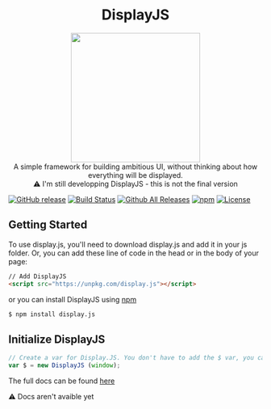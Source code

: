 <h1 align="center">DisplayJS</h1>
<p align="center">
  <img src="https://rawgit.com/arguiot/DisplayJS/master/docs/img/logo.svg" width="256">
<br/>
A simple framework for building ambitious UI, without thinking about how everything will be displayed.
<br/>
⚠️ I'm still developping DisplayJS - this is not the final version

[![GitHub release](https://img.shields.io/github/release/arguiot/DisplayJS.svg)](https://github.com/arguiot/DisplayJS/releases)
[![Build Status](https://travis-ci.org/arguiot/DisplayJS.svg?branch=master)](https://travis-ci.org/arguiot/DisplayJS)
[![Github All Releases](https://img.shields.io/github/downloads/arguiot/DisplayJS/total.svg)](https://github.com/arguiot/DisplayJS/)
[![npm](https://img.shields.io/npm/dt/display.js.svg)](https://www.npmjs.com/package/display.js)
[![License](https://img.shields.io/github/license/arguiot/DisplayJS.svg)](LICENSE)
  
</p>

## Getting Started

To use display.js, you'll need to download display.js and add it in your js folder. Or, you can add these line of code in the head or in the body of your page:
```html
// Add DisplayJS
<script src="https://unpkg.com/display.js"></script>
```
or you can install DisplayJS using [npm](https://npmjs.com/package/display.js)
```bash
$ npm install display.js
```

## Initialize DisplayJS

```javascript
// Create a var for Display.JS. You don't have to add the $ var, you can change the name.
var $ = new DisplayJS (window);
```

The full docs can be found [here](https://github.com/arguiot/DisplayJS/wiki)

⚠️ Docs aren't avaible yet